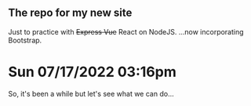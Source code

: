 ## The repo for my new site
Just to practice with ~~Express Vue~~ React on NodeJS.
...now incorporating Bootstrap.

# Sun 07/17/2022 03:16pm

So, it's been a while but let's see what we can do...
